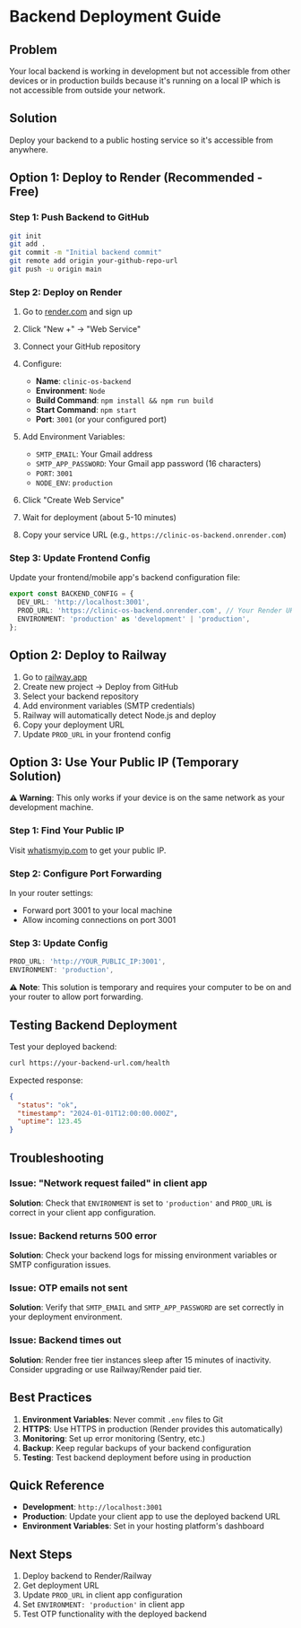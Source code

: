 # Backend Deployment Guide

## Problem
Your local backend is working in development but not accessible from other devices or in production builds because it's running on a local IP which is not accessible from outside your network.

## Solution
Deploy your backend to a public hosting service so it's accessible from anywhere.

## Option 1: Deploy to Render (Recommended - Free)

### Step 1: Push Backend to GitHub
```bash
git init
git add .
git commit -m "Initial backend commit"
git remote add origin your-github-repo-url
git push -u origin main
```

### Step 2: Deploy on Render

1. Go to [render.com](https://render.com) and sign up
2. Click "New +" → "Web Service"
3. Connect your GitHub repository
4. Configure:
   - **Name**: `clinic-os-backend`
   - **Environment**: `Node`
   - **Build Command**: `npm install && npm run build`
   - **Start Command**: `npm start`
   - **Port**: `3001` (or your configured port)

5. Add Environment Variables:
   - `SMTP_EMAIL`: Your Gmail address
   - `SMTP_APP_PASSWORD`: Your Gmail app password (16 characters)
   - `PORT`: `3001`
   - `NODE_ENV`: `production`

6. Click "Create Web Service"
7. Wait for deployment (about 5-10 minutes)
8. Copy your service URL (e.g., `https://clinic-os-backend.onrender.com`)

### Step 3: Update Frontend Config

Update your frontend/mobile app's backend configuration file:

```typescript
export const BACKEND_CONFIG = {
  DEV_URL: 'http://localhost:3001',
  PROD_URL: 'https://clinic-os-backend.onrender.com', // Your Render URL
  ENVIRONMENT: 'production' as 'development' | 'production',
};
```

## Option 2: Deploy to Railway

1. Go to [railway.app](https://railway.app)
2. Create new project → Deploy from GitHub
3. Select your backend repository
4. Add environment variables (SMTP credentials)
5. Railway will automatically detect Node.js and deploy
6. Copy your deployment URL
7. Update `PROD_URL` in your frontend config

## Option 3: Use Your Public IP (Temporary Solution)

**⚠️ Warning**: This only works if your device is on the same network as your development machine.

### Step 1: Find Your Public IP
Visit [whatismyip.com](https://whatismyip.com) to get your public IP.

### Step 2: Configure Port Forwarding
In your router settings:
- Forward port 3001 to your local machine
- Allow incoming connections on port 3001

### Step 3: Update Config
```typescript
PROD_URL: 'http://YOUR_PUBLIC_IP:3001',
ENVIRONMENT: 'production',
```

**⚠️ Note**: This solution is temporary and requires your computer to be on and your router to allow port forwarding.

## Testing Backend Deployment

Test your deployed backend:

```bash
curl https://your-backend-url.com/health
```

Expected response:
```json
{
  "status": "ok",
  "timestamp": "2024-01-01T12:00:00.000Z",
  "uptime": 123.45
}
```

## Troubleshooting

### Issue: "Network request failed" in client app
**Solution**: Check that `ENVIRONMENT` is set to `'production'` and `PROD_URL` is correct in your client app configuration.

### Issue: Backend returns 500 error
**Solution**: Check your backend logs for missing environment variables or SMTP configuration issues.

### Issue: OTP emails not sent
**Solution**: Verify that `SMTP_EMAIL` and `SMTP_APP_PASSWORD` are set correctly in your deployment environment.

### Issue: Backend times out
**Solution**: Render free tier instances sleep after 15 minutes of inactivity. Consider upgrading or use Railway/Render paid tier.

## Best Practices

1. **Environment Variables**: Never commit `.env` files to Git
2. **HTTPS**: Use HTTPS in production (Render provides this automatically)
3. **Monitoring**: Set up error monitoring (Sentry, etc.)
4. **Backup**: Keep regular backups of your backend configuration
5. **Testing**: Test backend deployment before using in production

## Quick Reference

- **Development**: `http://localhost:3001`
- **Production**: Update your client app to use the deployed backend URL
- **Environment Variables**: Set in your hosting platform's dashboard

## Next Steps

1. Deploy backend to Render/Railway
2. Get deployment URL
3. Update `PROD_URL` in client app configuration
4. Set `ENVIRONMENT: 'production'` in client app
5. Test OTP functionality with the deployed backend

